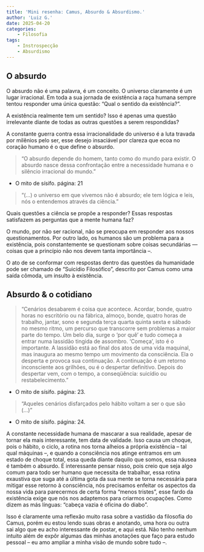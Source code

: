 ```yaml
---
title: 'Mini resenha: Camus, Absurdo & Absurdismo.'
author: 'Luiz G.'
date: 2025-04-20
categories:
    - Filosofia
tags: 
    - Instrospecção
    - Absurdismo
---
```


## O absurdo

O absurdo não é uma palavra, é um conceito.
O universo claramente é um lugar irracional. Em toda a sua jornada de existência a raça humana sempre tentou responder uma única questão: “Qual o sentido da existência?”.

A existência realmente tem um sentido? Isso é apenas uma questão irrelevante diante de todas as outras questões a serem respondidas?

A constante guerra contra essa irracionalidade do universo é a luta travada por milênios pelo ser, esse desejo insaciável por clareza que ecoa no coração humano é o que define o absurdo. 

> “O absurdo depende do homem, tanto como do mundo para existir. O absurdo nasce dessa confrontação entre a necessidade humana e o silêncio irracional do mundo.”
- O mito de sísifo. página: 21

> “(…) o universo em que vivemos não é absurdo; ele tem lógica e leis, nós o entendemos através da ciência.”

Quais questões a ciência se propõe a responder? Essas respostas satisfazem as perguntas que a mente humana faz? 

O mundo, por não ser racional, não se preocupa em responder aos nossos questionamentos. Por outro lado, os humanos são um problema para a existência, pois constantemente se questionam sobre coisas secundárias — coisas que a princípio não nos devem tanta importância –.

O ato de se conformar com respostas dentro das questões da humanidade pode ser chamado de “Suicídio Filosófico”, descrito por Camus como uma saída cômoda, um insulto à existência.

## Absurdo & o cotidiano

> “Cenários desabarem é coisa que acontece. Acordar, bonde, quatro horas no escritório ou na fábrica, almoço, bonde, quatro horas de trabalho, jantar, sono e segunda terça quarta quinta sexta e sábado no mesmo ritmo, um percurso que transcorre sem problemas a maior parte do tempo. Um belo dia, surge o ‘por quê’ e tudo começa a entrar numa lassidão tingida de assombro. ‘Começa’, isto é o importante. A lassidão está ao final dos atos de uma vida maquinal, mas inaugura ao mesmo tempo um movimento da consciência. Ela o desperta e provoca sua continuação. A continuação é um retorno inconsciente aos grilhões, ou é o despertar definitivo. Depois do despertar vem, com o tempo, a conseqüência: suicídio ou restabelecimento.”
- O mito de sísifo. página: 23.

> “Aqueles cenários disfarçados pelo hábito voltam a ser o que são (…)”
- O mito de sísifo. página: 24.

A constante necessidade humana de mascarar a sua realidade, apesar de tornar ela mais interessante, tem data de validade. Isso causa um choque, pois o hábito, o ciclo, a rotina nos torna alheios a própria existência – tal qual máquinas –, e quando a consciência nos atinge entramos em um estado de choque total, essa queda diante daquilo que somos, essa náusea é também o absurdo. É interessante pensar nisso, pois creio que seja algo comum para todo ser humano que necessita de trabalhar, essa rotina exaustiva que suga até a última gota da sua mente se torna necessária para mitigar esse retorno à consciência, nós precisamos enfeitar os aspectos da nossa vida para parecermos de certa forma “menos tristes”, esse fardo da existência exige que nós nos adaptemos para criarmos ocupações. Como dizem as más línguas: “cabeça vazia é oficina do diabo”.

Isso é claramente uma reflexão muito rasa sobre a vastidão da filosofia do Camus, porém eu estou lendo suas obras e anotando, uma hora ou outra sai algo que eu acho interessante de postar, e aqui está. Não tenho nenhum intuito além de expôr algumas das minhas anotações que faço para estudo pessoal – eu amo ampliar a minha visão de mundo sobre tudo –.
